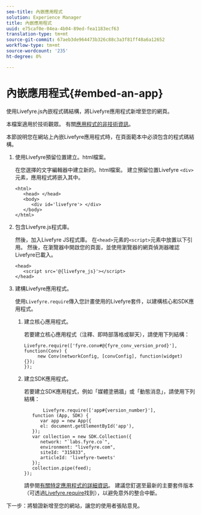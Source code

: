 ```yaml
---
seo-title: 內嵌應用程式
solution: Experience Manager
title: 內嵌應用程式
uuid: e75caf0e-04ea-4b04-89ed-fea1183ecf63
translation-type: tm+mt
source-git-commit: 67aeb3de964473b326c88c3a3f81ff48a6a12652
workflow-type: tm+mt
source-wordcount: '235'
ht-degree: 0%

---
```



# 內嵌應用程式{#embed-an-app}

使用Livefyre.js內嵌程式碼結構，將Livefyre應用程式新增至您的網頁。

本檔案適用於技術觀眾。 有關[應用程式的非技術資訊](/help/using/c-about-apps/c-about-apps.md)。

本節說明您在網站上內嵌Livefyre應用程式時，在頁面範本中必須包含的程式碼結構。

1. 使用Livefyre預留位置建立。html檔案。

   在您選擇的文字編輯器中建立新的。html檔案。 建立預留位置Livefyre `<div>`元素，應用程式將嵌入其中。

   ```
   <html> 
      <head> </head> 
      <body> 
         <div id='livefyre'> </div> 
      </body> 
   </html>
   ```

1. 包含Livefyre.js程式庫。

   然後，加入Livefyre JS程式庫。 在`<head>`元素的`<script>`元素中放置以下引用。 然後，在瀏覽器中開啟您的頁面，並使用瀏覽器的網頁偵測器確認Livefyre已載入。

   ```
   <head> 
      <script src='@{livefyre_js}'></script> 
   </head> 
   ```

1. 建構Livefyre應用程式。

   使用`Livefyre.require`傳入您計畫使用的Livefyre套件，以建構核心和SDK應用程式。

   1. 建立核心應用程式。

      若要建立核心應用程式（注釋、即時部落格或聊天），請使用下列結構：

      ```
      Livefyre.require(['fyre.conv#@{fyre_conv_version_prod}'], function(Conv) { 
           new Conv(networkConfig, [convConfig], function(widget) {});  
      });  
      ```

   1. 建立SDK應用程式。

      若要建立SDK應用程式，例如「媒體塗鴉牆」或「動態消息」，請使用下列結構：

      ```
             Livefyre.require(['app#{version_number}'], 
         function (App, SDK) { 
            var app = new App({ 
            el: document.getElementById('app'), 
         }); 
         var collection = new SDK.Collection({ 
            network: "`labs.fyre.co`", 
            environment: "livefyre.com", 
            siteId: "315833", 
            articleId: 'livefyre-tweets' 
         }); 
         collection.pipe(feed); 
      }); 
      ```

      請參閱[有關特定應用程式的詳細資訊](/help/using/c-about-apps/c-about-apps.md)。 建議您釘選至最新的主要套件版本（可透過[Livefyre.require](https://cdn.livefyre.com/packages.html)找到），以避免意外的整合中斷。

下一步：將驗證新增至您的網站，讓您的使用者張貼意見。
